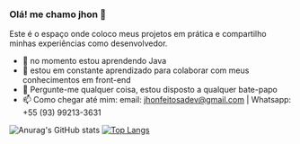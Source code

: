 ### Olá! me chamo jhon 👋
Este é o espaço onde coloco meus projetos em prática e compartilho minhas experiências como desenvolvedor.

- 🌱 no momento estou aprendendo Java
- 👯 estou em constante aprendizado para colaborar com meus conhecimentos em front-end
- 💬 Pergunte-me qualquer coisa, estou disposto a qualquer bate-papo
- 📫 Como chegar até mim: email: jhonfeitosadev@gmail.com | Whatsapp: +55 (93) 99213-3631

![Anurag's GitHub stats](https://github-readme-stats.vercel.app/api?username=jhon3k&hide=contribs,prs&show_icons=true&theme=tokyonight)
[![Top Langs](https://github-readme-stats.vercel.app/api/top-langs/?username=jhon3k&layout=compact)](https://github.com/anuraghazra/github-readme-stats)
